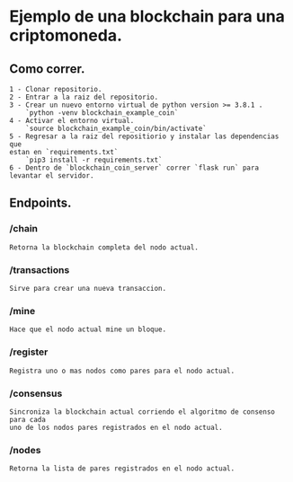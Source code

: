 # Ejemplo de una blockchain para una criptomoneda.

## Como correr.
    1 - Clonar repositorio.
    2 - Entrar a la raiz del repositorio.
    3 - Crear un nuevo entorno virtual de python version >= 3.8.1 .
        `python -venv blockchain_example_coin`
    4 - Activar el entorno virtual.
        `source blockchain_example_coin/bin/activate`
    5 - Regresar a la raiz del repositiorio y instalar las dependencias que
    estan en `requirements.txt`
        `pip3 install -r requirements.txt`
    6 - Dentro de `blockchain_coin_server` correr `flask run` para levantar el servidor.
    
## Endpoints.

### /chain
    Retorna la blockchain completa del nodo actual.

### /transactions
    Sirve para crear una nueva transaccion.
    
### /mine
    Hace que el nodo actual mine un bloque.
    
### /register
    Registra uno o mas nodos como pares para el nodo actual.
    
### /consensus
    Sincroniza la blockchain actual corriendo el algoritmo de consenso para cada
    uno de los nodos pares registrados en el nodo actual.
    
### /nodes
    Retorna la lista de pares registrados en el nodo actual.
